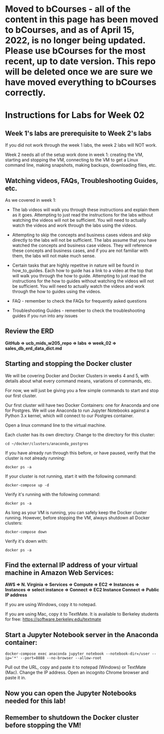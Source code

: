 # Moved to bCourses - all of the content in this page has been moved to bCourses, and as of April 15, 2022, is no longer being updated.  Please use bCourses for the most recent, up to date version. This repo will be deleted once we are sure we have moved everything to bCourses correctly.

# Instructions for Labs for Week 02

## Week 1's labs are prerequisite to Week 2's labs

If you did not work through the week 1 labs, the week 2 labs will NOT work. 

Week 2 needs all of the setup work done in week 1: creating the VM, starting and stopping the VM, connecting to the VM to get a Linux command line, making snapshots, making backups, downloading files, etc.   

## Watching videos, FAQs, Troubleshooting Guides, etc.

As we covered in week 1:

* The lab videos will walk you through these instructions and explain them as it goes.  Attempting to just read the instructions for the labs without watching the videos will not be sufficient.  You will need to actually watch the videos and work through the labs using the videos.

* Attempting to skip the concepts and business cases videos and skip directly to the labs will not be sufficient.  The labs assume that you have watched the concepts and business case videos.  They will reference these concepts and business cases, and if you are not familiar with them, the labs will not make much sense.

* Certain tasks that are highly repetitve in nature will be found in how_to_guides.  Each how to guide has a link to a video at the top that will walk you through the how to guide.  Attempting to just read the instructions for the how to guides without watching the videos will not be sufficient.  You will need to actually watch the videos and work through the how to guides using the videos.

* FAQ - remember to check the FAQs for frequently asked questions

* Troubleshooting Guides - remember to check the troubleshooting guides if you run into any issues


## Review the ERD

**GitHub => ucb_mids_w205_repo => labs => week_02 => sales_db_erd_data_dict.md**

## Starting and stopping the Docker cluster

We will be covering Docker and Docker Clusters in weeks 4 and 5, with details about what every command means, variations of commands, etc.

For now, we will just be giving you a few simple commands to start and stop our first cluster.  

Our first cluster will have two Docker Containers: one for Anaconda and one for Postgres.  We will use Anaconda to run Jupyter Notebooks against a Python 3.x kernel, which will connect to our Postgres container.

Open a linux command line to the virtual machine.

Each cluster has its own directory.  Change to the directory for this cluster:
```
cd ~/docker/clusters/anaconda_postgres
```

If you have already run through this before, or have paused, verify that the cluster is not already running:
```
docker ps -a
```

If your cluster is not running, start it with the following command:
```
docker-compose up -d
```

Verify it's running with the following command:
```
docker ps -a
```

As long as your VM is running, you can safely keep the Docker cluster running.  However, before stopping the VM, always shutdown all Docker clusters:
```
docker-compose down
```

Verify it's down with:
```
docker ps -a
```


## Find the external IP address of your virtual machine in Amazon Web Services:

**AWS => N. Virginia => Services => Compute => EC2 => Instances => Instances => select instance => Connect => EC2 Instance Connect => Public IP address**

If you are using Windows, copy it to notepad.

If you are using Mac, copy it to TextMate.  It is available to Berkeley students for free:
https://software.berkeley.edu/textmate

## Start a Jupyter Notebook server in the Anaconda container:

```
docker-compose exec anaconda jupyter notebook --notebook-dir=/user --ip='*' --port=8888 --no-browser --allow-root
```

Pull out the URL, copy and paste it to notepad (Windows) or TextMate (Mac).   Change the IP address.  Open an incognito Chrome browser and paste it in.  

## Now you can open the Jupyter Notebooks needed for this lab!

## Remember to shutdown the Docker cluster before stopping the VM!









